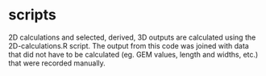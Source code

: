 # scripts

2D calculations and selected, derived, 3D outputs are calculated using the 2D-calculations.R script. The output from this code was joined with data that did not have to be calculated (eg. GEM values, length and widths, etc.) that were recorded manually. 